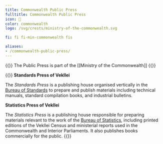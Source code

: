 ```yaml
---
title: Commonwealth Public Press
fulltitle: Commonwealth Public Press
icon: 📖
color: commonwealth
logo: /svg/crests/ministry-of-the-commonwealth.svg

fi: fi fi-min-commonwealth fis

aliases:
- /commonwealth-public-press/
---
```

{{<note series>}}
 The Public Press is part of the [[Ministry of the Commonwealth]]
{{</note>}}

{{<note panel>}}
**Standards Press of Vekllei**

The *Standards Press* is a publishing house organised vertically in the [<span class="fi fi-min-commonwealth fis"></span> Bureau of Standards](/bureau-of-standards/) to prepare and publish materials including technical manuals, standard compilation books, and industrial bulletins.

**Statistics Press of Vekllei**

The *Statistics Press* is a publishing house responsible for preparing materials relevant to the work of the [Bureau of Statistics](/bureau-of-statistics/), including printed editions of the Vekllei Census and ministerial reports used in the Commonwealth and Interior Parliaments. It also publishes books commercially for the public.
{{</note>}}